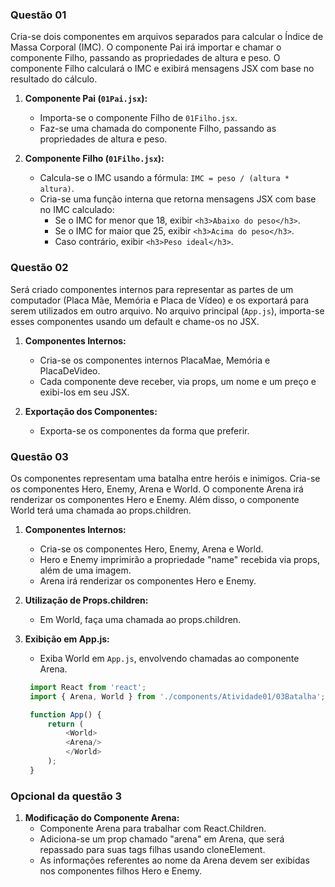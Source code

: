 ### Questão 01

Cria-se dois componentes em arquivos separados para calcular o Índice de Massa Corporal (IMC). O componente Pai irá importar e chamar o componente Filho, passando as propriedades de altura e peso. O componente Filho calculará o IMC e exibirá mensagens JSX com base no resultado do cálculo.

1. **Componente Pai (`01Pai.jsx`):**
   - Importa-se o componente Filho de `01Filho.jsx`.
   - Faz-se uma chamada do componente Filho, passando as propriedades de altura e peso.

2. **Componente Filho (`01Filho.jsx`):**
   - Calcula-se o IMC usando a fórmula: `IMC = peso / (altura * altura)`.
   - Cria-se uma função interna que retorna mensagens JSX com base no IMC calculado:
     - Se o IMC for menor que 18, exibir `<h3>Abaixo do peso</h3>`.
     - Se o IMC for maior que 25, exibir `<h3>Acima do peso</h3>`.
     - Caso contrário, exibir `<h3>Peso ideal</h3>`.

### Questão 02

Será criado componentes internos para representar as partes de um computador (Placa Mãe, Memória e Placa de Vídeo) e os exportará para serem utilizados em outro arquivo. No arquivo principal (`App.js`), importa-se esses componentes usando um default e chame-os no JSX.

1. **Componentes Internos:**
   - Cria-se os componentes internos PlacaMae, Memória e PlacaDeVideo.
   - Cada componente deve receber, via props, um nome e um preço e exibi-los em seu JSX.

2. **Exportação dos Componentes:**
   - Exporta-se os componentes da forma que preferir.

### Questão 03

Os componentes representam uma batalha entre heróis e inimigos. Cria-se os componentes Hero, Enemy, Arena e World. O componente Arena irá renderizar os componentes Hero e Enemy. Além disso, o componente World terá uma chamada ao props.children.

1. **Componentes Internos:**
   - Cria-se os componentes Hero, Enemy, Arena e World.
   - Hero e Enemy imprimirão a propriedade "name" recebida via props, além de uma imagem.
   - Arena irá renderizar os componentes Hero e Enemy.

2. **Utilização de Props.children:**
   - Em World, faça uma chamada ao props.children.

3. **Exibição em App.js:**
   - Exiba World em `App.js`, envolvendo chamadas ao componente Arena.

   ```javascript
    import React from 'react';
    import { Arena, World } from './components/Atividade01/03Batalha';

    function App() {
        return (
            <World>
            <Arena/>
            </World>
        );
    }
   ```

### Opcional da questão 3

1. **Modificação do Componente Arena:**
   - Componente Arena para trabalhar com React.Children.
   - Adiciona-se um prop chamado "arena" em Arena, que será repassado para suas tags filhas usando cloneElement.
   - As informações referentes ao nome da Arena devem ser exibidas nos componentes filhos Hero e Enemy.
